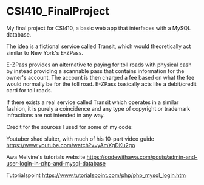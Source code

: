 # CSI410_FinalProject
My final project for CSI410, a basic web app that interfaces with a MySQL database.

The idea is a fictional service called Transit, which would theoretically act similar to New York's E-ZPass.

E-ZPass provides an alternative to paying for toll roads with physical cash by instead providing a scannable pass that contains
  information for the owner's account. The account is then charged a fee based on what the fee would normally be for the toll 
  road. E-ZPass basically acts like a debit/credit card for toll roads.

If there exists a real service called Transit which operates in a similar fashion, it is purely a coincidence and any type of 
  copyright or trademark infractions are not intended in any way.








Credit for the sources I used for some of my code:

  Youtuber shad sluiter, with much of his 10-part video guide
  https://www.youtube.com/watch?v=yAmXgDKu2go
  
  Awa Melvine's tutorials website
  https://codewithawa.com/posts/admin-and-user-login-in-php-and-mysql-database
  
  Tutorialspoint
  https://www.tutorialspoint.com/php/php_mysql_login.htm
